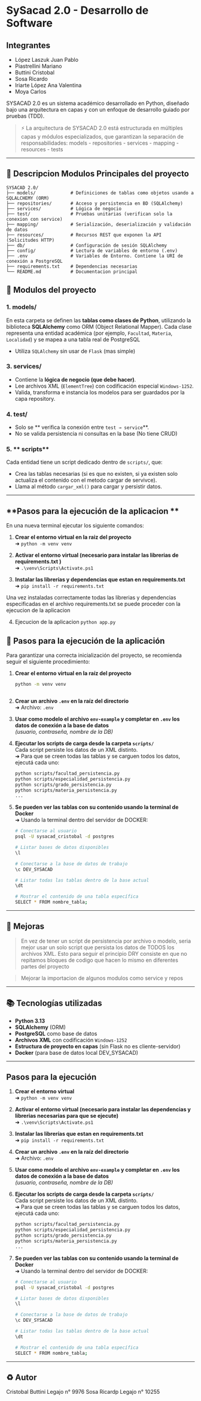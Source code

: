 # SySacad 2.0 - Desarrollo de Software
## Integrantes
- López Laszuk Juan Pablo
- Piastrellini Mariano
- Buttini Cristobal
- Sosa Ricardo
- Iriarte López Ana Valentina
- Moya Carlos

SYSACAD 2.0 es un sistema académico desarrollado en Python, diseñado bajo una arquitectura en capas y con un enfoque de desarrollo guiado por pruebas (TDD).

> ⚡ La arquitectura de SYSACAD 2.0 está estructurada en múltiples capas y módulos especializados, que garantizan la separación de responsabilidades:
models - repositories - services - mapping - resources - tests

---

## 📂 Descripcion Modulos Principales del proyecto 

```
SYSACAD 2.0/
├── models/             # Definiciones de tablas como objetos usando a SQLALCHEMY (ORM)
├── repositories/       # Acceso y persistencia en BD (SQLAlchemy)
├── services/           # Lógica de negocio 
├── test/               # Pruebas unitarias (verifican solo la conexion con service)
├── mapping/            # Serialización, deserialización y validación de datos
├── resources/          # Recursos REST que exponen la API (Solicitudes HTTP)
├── db/                 # Configuración de sesión SQLAlchemy
├── config/             # Lectura de variables de entorno (.env)
├── .env                # Variables de Entorno. Contiene la URI de conexión a PostgreSQL
├── requirements.txt    # Dependencias necesarias
└── README.md           # Documentacion principal 
```

## 🔧 Modulos del proyecto

### 1. **models/**

En esta carpeta se definen las **tablas como clases de Python**, utilizando la biblioteca **SQLAlchemy** como ORM (Object Relational Mapper). Cada clase representa una entidad académica (por ejemplo, `Facultad`, `Materia`, `Localidad`) y se mapea a una tabla real de PostgreSQL
* Utiliza `SQLAlchemy` sin usar de `Flask` (mas simple)

### 3. **services/**

* Contiene la **lógica de negocio (que debe hacer)**.
* Lee archivos XML (`ElementTree`) con codificación especial `Windows-1252`.
* Valida, transforma e instancia los modelos para ser guardados por la capa repository.

### 4. **test/**

* Solo se  ** verifica la conexión entre `test → service`**.
* No se valida persistencia ni consultas en la base (No tiene CRUD)

### 5. ** scripts**

Cada entidad tiene un script dedicado dentro de `scripts/`, que:

* Crea las tablas necesarias (si es que no existen, si ya existen solo actualiza el contenido con el metodo cargar de servivce).
* Llama al método `cargar_xml()` para cargar y persistir datos.
---


## **Pasos para la ejecución de la aplicacion **
En una nueva terminal ejecutar los siguiente comandos:

1. **Crear el entorno virtual en la raiz del proyecto**  
   ➜ `python -m venv venv`

2. **Activar el entorno virtual (necesario para instalar las librerias de requirements.txt )**  
   ➜ `.\venv\Scripts\Activate.ps1`

3. **Instalar las librerías y dependencias que estan en requirements.txt**  
   ➜ `pip install -r requirements.txt`

  Una vez instaladas correctamente todas las librerias y dependencias especificadas en el archivo requirements.txt se puede proceder con la ejecucion de la aplicacion
  
4. Ejecucion de la aplicacion 
  `python app.py `


## 🚀 Pasos para la ejecución de la aplicación

Para garantizar una correcta inicialización del proyecto, se recomienda seguir el siguiente procedimiento:

1. **Crear el entorno virtual en la raíz del proyecto**  
   ```bash
   python -m venv venv



5. **Crear un archivo `.env` en la raíz del directorio**  
   ➜ Archivo: `.env`

6. **Usar como modelo el archivo `env-example` y completar en `.env` los datos de conexión a la base de datos**  
   *(usuario, contraseña, nombre de la DB)*

7. **Ejecutar los scripts de carga desde la carpeta `scripts/`**  
   Cada script persiste los datos de un XML distinto.  
   ➜ Para que se creen todas las tablas y se carguen todos los datos, ejecutá cada uno:

   ```bash
   python scripts/facultad_persistencia.py
   python scripts/especialidad_persistencia.py
   python scripts/grado_persistencia.py
   python scripts/materia_persistencia.py
   ...
8. **Se pueden ver las tablas con su contenido usando la terminal de Docker**  
   ➜ Usando la terminal dentro del servidor de DOCKER:

   ```bash
   # Conectarse al usuario
   psql -U sysacad_cristobal -d postgres

   # Listar bases de datos disponibles
   \l

   # Conectarse a la base de datos de trabajo
   \c DEV_SYSACAD

   # Listar todas las tablas dentro de la base actual
   \dt

   # Mostrar el contenido de una tabla específica
   SELECT * FROM nombre_tabla; 
---

## 📅 Mejoras 

>En vez de tener un script de persistencia por archivo o modelo, seria mejor usar un solo script que persista los datos de TODOS los archivos XML. Esto para seguir el principio DRY consiste en que no repitamos bloques de codigo que hacen lo mismo en diferentes partes del proyecto

> Mejorar la importacion de algunos modulos como service y repos
---

## 📚 Tecnologías utilizadas

* **Python 3.13**
* **SQLAlchemy** (ORM)
* **PostgreSQL** como base de datos
* **Archivos XML** con codificación `Windows-1252`
* **Estructura de proyecto en capas** (sin Flask no es cliente-servidor)
* **Docker** (para base de datos local DEV_SYSACAD)
---

## **Pasos para la ejecución**

1. **Crear el entorno virtual**  
   ➜ `python -m venv venv`

2. **Activar el entorno virtual (necesario para instalar las dependencias y librerias necesarias para que se ejecute)**  
   ➜ `.\venv\Scripts\Activate.ps1`

3. **Instalar las librerías que estan en requirements.txt**  
   ➜ `pip install -r requirements.txt`

4. **Crear un archivo `.env` en la raíz del directorio**  
   ➜ Archivo: `.env`

5. **Usar como modelo el archivo `env-example` y completar en `.env` los datos de conexión a la base de datos**  
   *(usuario, contraseña, nombre de la DB)*

6. **Ejecutar los scripts de carga desde la carpeta `scripts/`**  
   Cada script persiste los datos de un XML distinto.  
   ➜ Para que se creen todas las tablas y se carguen todos los datos, ejecutá cada uno:

   ```bash
   python scripts/facultad_persistencia.py
   python scripts/especialidad_persistencia.py
   python scripts/grado_persistencia.py
   python scripts/materia_persistencia.py
   ...
7. **Se pueden ver las tablas con su contenido usando la terminal de Docker**  
   ➜ Usando la terminal dentro del servidor de DOCKER:

   ```bash
   # Conectarse al usuario
   psql -U sysacad_cristobal -d postgres

   # Listar bases de datos disponibles
   \l

   # Conectarse a la base de datos de trabajo
   \c DEV_SYSACAD

   # Listar todas las tablas dentro de la base actual
   \dt

   # Mostrar el contenido de una tabla específica
   SELECT * FROM nombre_tabla; 
---



## ♻ Autor

Cristobal Buttini  Legajo n° 9976
Sosa Ricardp       Legajo n° 10255

